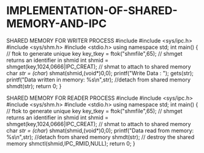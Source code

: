 # IMPLEMENTATION-OF-SHARED-MEMORY-AND-IPC

SHARED MEMORY FOR WRITER PROCESS
#include <iostream>
#include <sys/ipc.h>
#include <sys/shm.h>
#include <stdio.h>
using namespace std;
int main()
{
// ftok to generate unique key key_tkey
= ftok("shmfile",65);
// shmget returns an identifier in shmid
int shmid = shmget(key,1024,0666|IPC_CREAT);
// shmat to attach to shared memory
char *str = (char*) shmat(shmid,(void*)0,0);
printf("Write Data : ");
gets(str);
printf("Data written in memory: %s\n",str);
//detach from shared memory
shmdt(str);
return 0;
}

SHARED MEMORY FOR READER PROCESS
#include <iostream>
#include <sys/ipc.h>
#include <sys/shm.h>
#include <stdio.h>
using namespace std;
int main()
{
// ftok to generate unique key key_tkey
= ftok("shmfile",65);
// shmget returns an identifier in shmid
int shmid = shmget(key,1024,0666|IPC_CREAT);
// shmat to attach to shared memory
char *str = (char*) shmat(shmid,(void*)0,0);
printf("Data read from memory: %s\n",str);
//detach from shared memory
shmdt(str);
// destroy the shared memory
shmctl(shmid,IPC_RMID,NULL);
return 0;
}
